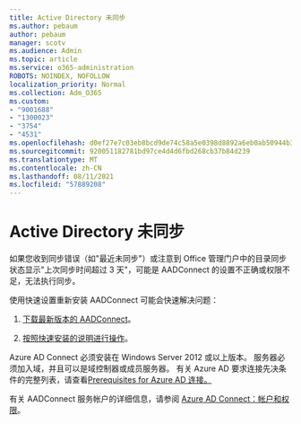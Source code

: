 ```yaml
---
title: Active Directory 未同步
ms.author: pebaum
author: pebaum
manager: scotv
ms.audience: Admin
ms.topic: article
ms.service: o365-administration
ROBOTS: NOINDEX, NOFOLLOW
localization_priority: Normal
ms.collection: Adm_O365
ms.custom:
- "9001688"
- "1300023"
- "3754"
- "4531"
ms.openlocfilehash: d0ef27e7c03eb8bcd9de74c58a5e0398d8892a6eb0ab50944b3c2201247fa0b8
ms.sourcegitcommit: 920051182781bd97ce4d4d6fbd268cb37b84d239
ms.translationtype: MT
ms.contentlocale: zh-CN
ms.lasthandoff: 08/11/2021
ms.locfileid: "57889208"
---
```

# <a name="active-directory-not-syncing"></a>Active Directory 未同步

如果您收到同步错误（如"最近未同步"）或注意到 Office 管理门户中的目录同步状态显示"上次同步时间超过 3 天"，可能是 AADConnect 的设置不正确或权限不足，无法执行同步。  

使用快速设置重新安装 AADConnect 可能会快速解决问题：

1. [下载最新版本的 AADConnect](https://go.microsoft.com/fwlink/?LinkId=615771)。

2. [按照快速安装的说明进行操作](https://docs.microsoft.com/azure/active-directory/hybrid/how-to-connect-install-express)。

Azure AD Connect 必须安装在 Windows Server 2012 或以上版本。 服务器必须加入域，并且可以是域控制器或成员服务器。 有关 Azure AD 要求连接先决条件的完整列表，请查看[Prerequisites for Azure AD 连接。](https://docs.microsoft.com/azure/active-directory/hybrid/how-to-connect-install-prerequisites)

有关 AADConnect 服务帐户的详细信息，请参阅 [Azure AD Connect：帐户和权限](https://docs.microsoft.com/azure/active-directory/hybrid/reference-connect-accounts-permissions)。
